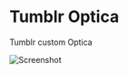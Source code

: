 # Tumblr Optica
Tumblr custom Optica

![Screenshot](https://raw.githubusercontent.com/RimeOfficial/Tumblr-blog-theme/master/Screenshot%202015-06-23%2001.56.03.png)
